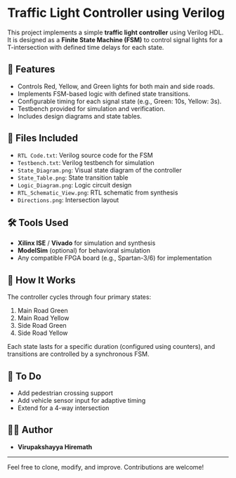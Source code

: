 # Traffic Light Controller using Verilog

This project implements a simple **traffic light controller** using Verilog HDL. It is designed as a **Finite State Machine (FSM)** to control signal lights for a T-intersection with defined time delays for each state.

## 🚦 Features

- Controls Red, Yellow, and Green lights for both main and side roads.
- Implements FSM-based logic with defined state transitions.
- Configurable timing for each signal state (e.g., Green: 10s, Yellow: 3s).
- Testbench provided for simulation and verification.
- Includes design diagrams and state tables.

## 📁 Files Included

- `RTL Code.txt`: Verilog source code for the FSM
- `Testbench.txt`: Verilog testbench for simulation
- `State_Diagram.png`: Visual state diagram of the controller
- `State_Table.png`: State transition table
- `Logic_Diagram.png`: Logic circuit design
- `RTL_Schematic_View.png`: RTL schematic from synthesis
- `Directions.png`: Intersection layout

## 🛠 Tools Used

- **Xilinx ISE** / **Vivado** for simulation and synthesis
- **ModelSim** (optional) for behavioral simulation
- Any compatible FPGA board (e.g., Spartan-3/6) for implementation

## 🔧 How It Works

The controller cycles through four primary states:
1. Main Road Green
2. Main Road Yellow
3. Side Road Green
4. Side Road Yellow

Each state lasts for a specific duration (configured using counters), and transitions are controlled by a synchronous FSM.

## 📌 To Do

- Add pedestrian crossing support
- Add vehicle sensor input for adaptive timing
- Extend for a 4-way intersection

## 👨‍💻 Author

- **Virupakshayya Hiremath**

---

Feel free to clone, modify, and improve. Contributions are welcome!
